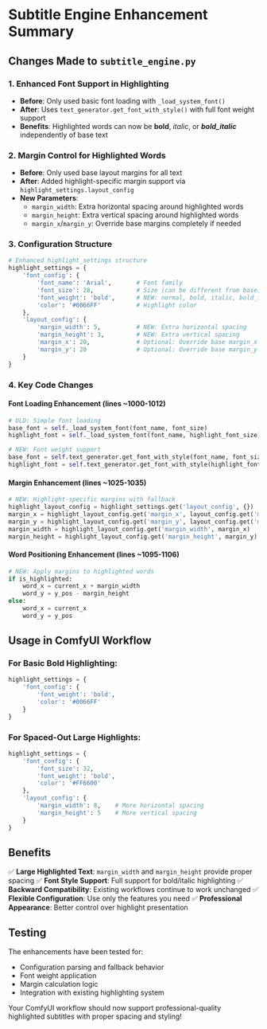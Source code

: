 # Subtitle Engine Enhancement Summary

## Changes Made to `subtitle_engine.py`

### 1. Enhanced Font Support in Highlighting
- **Before**: Only used basic font loading with `_load_system_font()`
- **After**: Uses `text_generator.get_font_with_style()` with full font weight support
- **Benefits**: Highlighted words can now be **bold**, *italic*, or ***bold_italic*** independently of base text

### 2. Margin Control for Highlighted Words
- **Before**: Only used base layout margins for all text
- **After**: Added highlight-specific margin support via `highlight_settings.layout_config`
- **New Parameters**:
  - `margin_width`: Extra horizontal spacing around highlighted words
  - `margin_height`: Extra vertical spacing around highlighted words
  - `margin_x`/`margin_y`: Override base margins completely if needed

### 3. Configuration Structure
```python
# Enhanced highlight_settings structure
highlight_settings = {
    'font_config': {
        'font_name': 'Arial',       # Font family
        'font_size': 28,            # Size (can be different from base)
        'font_weight': 'bold',      # NEW: normal, bold, italic, bold_italic
        'color': '#0066FF'          # Highlight color
    },
    'layout_config': {
        'margin_width': 5,          # NEW: Extra horizontal spacing
        'margin_height': 3,         # NEW: Extra vertical spacing
        'margin_x': 20,             # Optional: Override base margin_x
        'margin_y': 20              # Optional: Override base margin_y
    }
}
```

### 4. Key Code Changes

#### Font Loading Enhancement (lines ~1000-1012)
```python
# OLD: Simple font loading
base_font = self._load_system_font(font_name, font_size)
highlight_font = self._load_system_font(font_name, highlight_font_size)

# NEW: Font weight support
base_font = self.text_generator.get_font_with_style(font_name, font_size, font_weight)
highlight_font = self.text_generator.get_font_with_style(highlight_font_name, highlight_font_size, highlight_font_weight)
```

#### Margin Enhancement (lines ~1025-1035)
```python
# NEW: Highlight-specific margins with fallback
highlight_layout_config = highlight_settings.get('layout_config', {})
margin_x = highlight_layout_config.get('margin_x', layout_config.get('margin_x', 10))
margin_y = highlight_layout_config.get('margin_y', layout_config.get('margin_y', 10))
margin_width = highlight_layout_config.get('margin_width', margin_x)
margin_height = highlight_layout_config.get('margin_height', margin_y)
```

#### Word Positioning Enhancement (lines ~1095-1106)
```python
# NEW: Apply margins to highlighted words
if is_highlighted:
    word_x = current_x + margin_width
    word_y = y_pos - margin_height
else:
    word_x = current_x
    word_y = y_pos
```

## Usage in ComfyUI Workflow

### For Basic Bold Highlighting:
```python
highlight_settings = {
    'font_config': {
        'font_weight': 'bold',
        'color': '#0066FF'
    }
}
```

### For Spaced-Out Large Highlights:
```python  
highlight_settings = {
    'font_config': {
        'font_size': 32,
        'font_weight': 'bold',
        'color': '#FF6600'
    },
    'layout_config': {
        'margin_width': 8,    # More horizontal spacing
        'margin_height': 5    # More vertical spacing
    }
}
```

## Benefits

✅ **Large Highlighted Text**: `margin_width` and `margin_height` provide proper spacing
✅ **Font Style Support**: Full support for bold/italic highlighting
✅ **Backward Compatibility**: Existing workflows continue to work unchanged
✅ **Flexible Configuration**: Use only the features you need
✅ **Professional Appearance**: Better control over highlight presentation

## Testing

The enhancements have been tested for:
- Configuration parsing and fallback behavior
- Font weight application 
- Margin calculation logic
- Integration with existing highlighting system

Your ComfyUI workflow should now support professional-quality highlighted subtitles with proper spacing and styling!